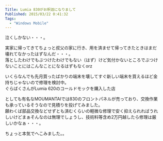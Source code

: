 ```yaml
---
Title: Lumia 830がお釈迦になりまして
Published: 2015/03/22 0:41:32
Tags:
  - "Windows Mobile"
---
```

泣くしかない・・・。  

<?# Twitter 579288516045099008 /?>


実家に帰ってきてちょっと叔父の家に行き、用を済ませて帰ってきたときはまだ壊れてなかったはずなんだ・・・。  
落としたわけでもぶつけたわけでもない（はず）けど気付かないところでぶつけないことにはこんなことになるはずもなくorz  


いくらなんでも先月買ったばかりの端末を壊してすぐ新しい端末を買えるほど金持ちじゃないので修理を検討中。  
ぐらばくさんがLumia 620のコールドモックを購入した店  

<?# Twitter 311506858101846016 /?>


としても有名なMOUMANTAIでは830のフロントパネルが売っており、交換作業も承っているそうなので見積りを投げてみました。  
願わくば部品交換などせずとも済むくらいの軽微な修理で安く抑えられればうれしいけどまぁそんなのは無理でしょうし、技術料等含め2万円越したら修理は厳しいかなぁ・・・。  

ちょっと本気でへこみました。。